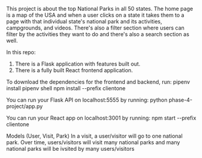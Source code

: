 

This project is about the top National Parks in all 50 states. The home page is a map of the USA and when a user clicks on a state it takes them to a page with that individual state's national park and its activities, campgrounds, and videos. There's also a filter section where users can filter by the activities they want to do and there's also a search section as well. 

In this repo:
1. There is a Flask application with features built out.
2. There is a fully built React frontend application.


To download the dependencies for the frontend and backend, run:
pipenv install
pipenv shell
npm install --prefix clientone


You can run your Flask API on localhost:5555 by running:
python phase-4-project/app.py

You can run your React app on localhost:3001 by running:
npm start --prefix clientone

Models (User, Visit, Park)
In a visit, a user/visitor will go to one national park. Over time, users/visitors will visit many national parks and many national parks will be ivsited by many users/visitors

